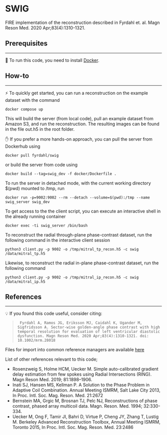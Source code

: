 # SWIG

FIRE implementation of the reconstruction described in Fyrdahl et. al. Magn Reson Med. 2020 Apr;83(4):1310-1321.

## Prerequisites
---
:whale: To run this code, you need to install [Docker](https://docs.docker.com/get-docker/).


## How-to
---
:zap: To quickly get started, you can run a reconstruction on the example dataset with the command
```
docker compose up
```
This will build the server (from local code), pull an example dataset from Amazon S3, and run the reconstruction. The resulting images can be found in the file out.h5 in the root folder.


:hand: If you prefer a more hands-on approach, you can pull the server from Dockerhub using
```
docker pull fyrdahl/swig
````
or build the server from code using
```
docker build --tag=swig_dev -f docker/Dockerfile .
```

To run the server in detached mode, with the current working directory $(pwd) mounted to /tmp, run
```
docker run -p=9002:9002 --rm --detach --volume=$(pwd):/tmp --name swig_server swig_dev
```

To get access to the the client script, you can execute an interactive shell in the already running container
```
docker exec -ti swig_server /bin/bash
```

To reconstruct the radial through-plane phase-contrast dataset, run the following command in the interactive client session
```
python3 client.py -p 9002 -o /tmp/mitral_tp_recon.h5 -c swig /data/mitral_tp.h5
```

Likewise, to reconstruct the radial in-plane phase-contrast dataset, run the following command
```
python3 client.py -p 9002 -o /tmp/mitral_ip_recon.h5 -c swig /data/mitral_ip.h5
```


## References
---
:bulb: If you found this code useful, consider citing:
>``` Fyrdahl A, Ramos JG, Eriksson MJ, Caidahl K, Ugander M, Sigfridsson A. Sector-wise golden-angle phase contrast with high temporal resolution for evaluation of left ventricular diastolic dysfunction. Magn Reson Med. 2020 Apr;83(4):1310-1321. doi: 10.1002/mrm.28018```

Files for import into common reference managers are available [here](https://github.com/fyrdahl/SWIG/tree/main/ref)

List of other references relevant to this code;
* Rosenzweig S, Holme HCM, Uecker M. Simple auto-calibrated gradient delay estimation from few spokes using Radial Intersections (RING). Magn Reson Med. 2019; 81:1898–1906.
* Inati SJ, Hansen MS, Kellman P. A Solution to the Phase Problem in Adaptive Coil Combination. Annual Meeting ISMRM, Salt Lake City 2013, In Proc. Intl. Soc. Mag. Reson. Med. 21:2672
* Bernstein MA, Grgic M, Brosnan TJ, Pelc NJ, Reconstructions of phase contrast, phased array multicoil data. Magn. Reson. Med. 1994; 32:330-334.
* Uecker M, Ong F, Tamir JI, Bahri D, Virtue P, Cheng JY, Zhang T, Lustig M. Berkeley Advanced Reconstruction Toolbox, Annual Meeting ISMRM, Toronto 2015, In Proc. Intl. Soc. Mag. Reson. Med. 23:2486
